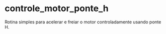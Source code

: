 # controle_motor_ponte_h

Rotina simples para acelerar e freiar o motor controladamente usando ponte H.